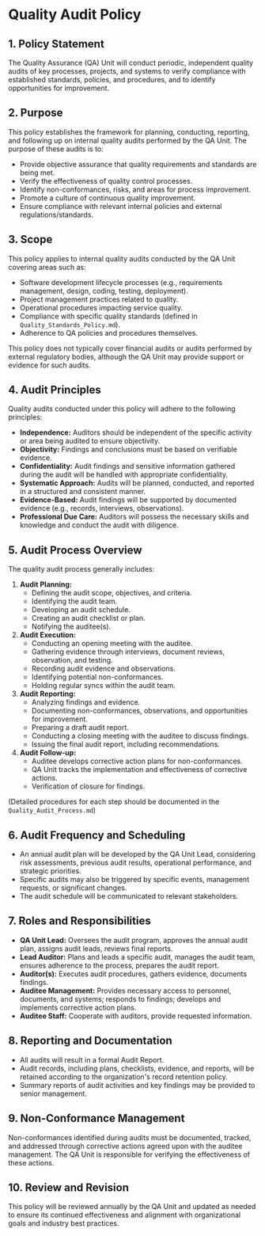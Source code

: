 # Quality Audit Policy

## 1. Policy Statement

The Quality Assurance (QA) Unit will conduct periodic, independent quality audits of key processes, projects, and systems to verify compliance with established standards, policies, and procedures, and to identify opportunities for improvement.

## 2. Purpose

This policy establishes the framework for planning, conducting, reporting, and following up on internal quality audits performed by the QA Unit. The purpose of these audits is to:
*   Provide objective assurance that quality requirements and standards are being met.
*   Verify the effectiveness of quality control processes.
*   Identify non-conformances, risks, and areas for process improvement.
*   Promote a culture of continuous quality improvement.
*   Ensure compliance with relevant internal policies and external regulations/standards.

## 3. Scope

This policy applies to internal quality audits conducted by the QA Unit covering areas such as:
*   Software development lifecycle processes (e.g., requirements management, design, coding, testing, deployment).
*   Project management practices related to quality.
*   Operational procedures impacting service quality.
*   Compliance with specific quality standards (defined in `Quality_Standards_Policy.md`).
*   Adherence to QA policies and procedures themselves.

This policy does not typically cover financial audits or audits performed by external regulatory bodies, although the QA Unit may provide support or evidence for such audits.

## 4. Audit Principles

Quality audits conducted under this policy will adhere to the following principles:
*   **Independence:** Auditors should be independent of the specific activity or area being audited to ensure objectivity.
*   **Objectivity:** Findings and conclusions must be based on verifiable evidence.
*   **Confidentiality:** Audit findings and sensitive information gathered during the audit will be handled with appropriate confidentiality.
*   **Systematic Approach:** Audits will be planned, conducted, and reported in a structured and consistent manner.
*   **Evidence-Based:** Audit findings will be supported by documented evidence (e.g., records, interviews, observations).
*   **Professional Due Care:** Auditors will possess the necessary skills and knowledge and conduct the audit with diligence.

## 5. Audit Process Overview

The quality audit process generally includes:

1.  **Audit Planning:**
    *   Defining the audit scope, objectives, and criteria.
    *   Identifying the audit team.
    *   Developing an audit schedule.
    *   Creating an audit checklist or plan.
    *   Notifying the auditee(s).
2.  **Audit Execution:**
    *   Conducting an opening meeting with the auditee.
    *   Gathering evidence through interviews, document reviews, observation, and testing.
    *   Recording audit evidence and observations.
    *   Identifying potential non-conformances.
    *   Holding regular syncs within the audit team.
3.  **Audit Reporting:**
    *   Analyzing findings and evidence.
    *   Documenting non-conformances, observations, and opportunities for improvement.
    *   Preparing a draft audit report.
    *   Conducting a closing meeting with the auditee to discuss findings.
    *   Issuing the final audit report, including recommendations.
4.  **Audit Follow-up:**
    *   Auditee develops corrective action plans for non-conformances.
    *   QA Unit tracks the implementation and effectiveness of corrective actions.
    *   Verification of closure for findings.

(Detailed procedures for each step should be documented in the `Quality_Audit_Process.md`)

## 6. Audit Frequency and Scheduling

*   An annual audit plan will be developed by the QA Unit Lead, considering risk assessments, previous audit results, operational performance, and strategic priorities.
*   Specific audits may also be triggered by specific events, management requests, or significant changes.
*   The audit schedule will be communicated to relevant stakeholders.

## 7. Roles and Responsibilities

*   **QA Unit Lead:** Oversees the audit program, approves the annual audit plan, assigns audit leads, reviews final reports.
*   **Lead Auditor:** Plans and leads a specific audit, manages the audit team, ensures adherence to the process, prepares the audit report.
*   **Auditor(s):** Executes audit procedures, gathers evidence, documents findings.
*   **Auditee Management:** Provides necessary access to personnel, documents, and systems; responds to findings; develops and implements corrective action plans.
*   **Auditee Staff:** Cooperate with auditors, provide requested information.

## 8. Reporting and Documentation

*   All audits will result in a formal Audit Report.
*   Audit records, including plans, checklists, evidence, and reports, will be retained according to the organization's record retention policy.
*   Summary reports of audit activities and key findings may be provided to senior management.

## 9. Non-Conformance Management

Non-conformances identified during audits must be documented, tracked, and addressed through corrective actions agreed upon with the auditee management. The QA Unit is responsible for verifying the effectiveness of these actions.

## 10. Review and Revision

This policy will be reviewed annually by the QA Unit and updated as needed to ensure its continued effectiveness and alignment with organizational goals and industry best practices. 